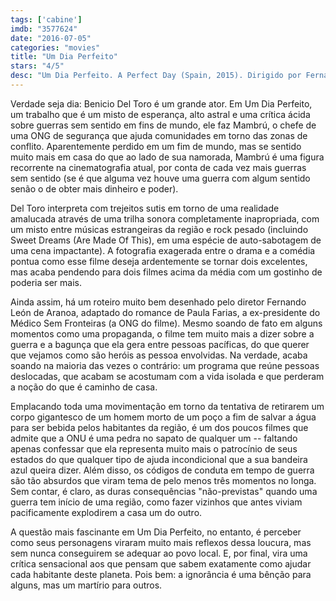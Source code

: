 ```yaml
---
tags: ['cabine']
imdb: "3577624"
date: "2016-07-05"
categories: "movies"
title: "Um Dia Perfeito"
stars: "4/5"
desc: "Um Dia Perfeito. A Perfect Day (Spain, 2015). Dirigido por Fernando León de Aranoa. Escrito por Fernando León de Aranoa, Diego Farias, Paula Farias. Com Benicio Del Toro, Tim Robbins, Olga Kurylenko, Mélanie Thierry, Fedja Stukan, Eldar Residovic, Sergi López, Nenad Vukelic, Morten Suurballe."
---
```

Verdade seja dia: Benicio Del Toro é um grande ator. Em Um Dia Perfeito, um trabalho que é um misto de esperança, alto astral e uma crítica ácida sobre guerras sem sentido em fins de mundo, ele faz Mambrú, o chefe de uma ONG de segurança que ajuda comunidades em torno das zonas de conflito. Aparentemente perdido em um fim de mundo, mas se sentido muito mais em casa do que ao lado de sua namorada, Mambrú é uma figura recorrente na cinematografia atual, por conta de cada vez mais guerras sem sentido (se é que alguma vez houve uma guerra com algum sentido senão o de obter mais dinheiro e poder).

Del Toro interpreta com trejeitos sutis em torno de uma realidade amalucada através de uma trilha sonora completamente inapropriada, com um misto entre músicas estrangeiras da região e rock pesado (incluindo Sweet Dreams (Are Made Of This), em uma espécie de auto-sabotagem de uma cena impactante). A fotografia exagerada entre o drama e a comédia pontua como esse filme deseja ardentemente se tornar dois excelentes, mas acaba pendendo para dois filmes acima da média com um gostinho de poderia ser mais.

Ainda assim, há um roteiro muito bem desenhado pelo diretor Fernando León de Aranoa, adaptado do romance de Paula Farias, a ex-presidente do Médico Sem Fronteiras (a ONG do filme). Mesmo soando de fato em alguns momentos como uma propaganda, o filme tem muito mais a dizer sobre a guerra e a bagunça que ela gera entre pessoas pacíficas, do que querer que vejamos como são heróis as pessoa envolvidas. Na verdade, acaba soando na maioria das vezes o contrário: um programa que reúne pessoas deslocadas, que acabam se acostumam com a vida isolada e que perderam a noção do que é caminho de casa.

Emplacando toda uma movimentação em torno da tentativa de retirarem um corpo gigantesco de um homem morto de um poço a fim de salvar a água para ser bebida pelos habitantes da região, é um dos poucos filmes que admite que a ONU é uma pedra no sapato de qualquer um -- faltando apenas confessar que ela representa muito mais o patrocínio de seus estados do que qualquer tipo de ajuda incondicional que a sua bandeira azul queira dizer. Além disso, os códigos de conduta em tempo de guerra são tão absurdos que viram tema de pelo menos três momentos no longa. Sem contar, é claro, as duras consequências "não-previstas" quando uma guerra tem início de uma região, como fazer vizinhos que antes viviam pacificamente explodirem a casa um do outro.

A questão mais fascinante em Um Dia Perfeito, no entanto, é perceber como seus personagens viraram muito mais reflexos dessa loucura, mas sem nunca conseguirem se adequar ao povo local. E, por final, vira uma crítica sensacional aos que pensam que sabem exatamente como ajudar cada habitante deste planeta. Pois bem: a ignorância é uma bênção para alguns, mas um martírio para outros.
